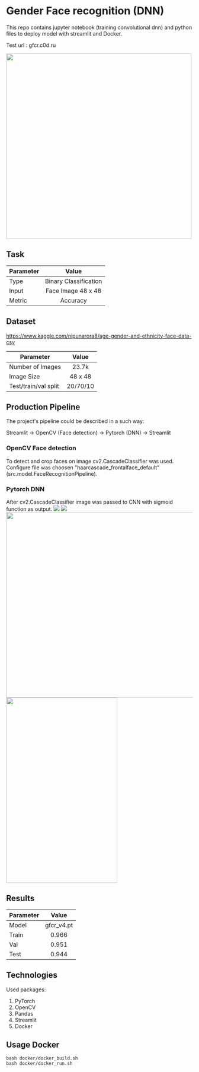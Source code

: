 # Gender Face recognition (DNN)
This repo contains jupyter notebook (training convolutional dnn) and python files to deploy model with streamlit and Docker.

Test url : gfcr.c0d.ru

<img src="plots/img1.png" width="500" height="500">

## Task

| Parameter     | Value         |
| ------------- |:-------------:|
| Type | Binary Classification |
| Input | Face Image 48 x 48 |
| Metric | Accuracy |

## Dataset
https://www.kaggle.com/nipunarora8/age-gender-and-ethnicity-face-data-csv

| Parameter     | Value         |
| ------------- |:-------------:|
| Number of Images | 23.7k |
| Image Size | 48 x 48 |
| Test/train/val split |  20/70/10 |

## Production Pipeline
The project's pipeline could be described in a such way:

Streamlit -> OpenCV (Face detection) -> Pytorch (DNN) -> Streamlit

### OpenCV Face detection
To detect and crop faces on image cv2.CascadeClassifier was used. Configure file was choosen "haarcascade_frontalface_default" (src.model.FaceRecognitionPipeline).

### Pytorch DNN
After cv2.CascadeClassifier image was passed to CNN with sigmoid function as output.
![](plots/acc.png)
![](plots/train_loss.png)
<img src="plots/roc_auc.png" width="900" height="500">
<img src="plots/gfcr.png" width="300" height="500">
<!-- ![](plots/gfcr.png) -->


## Results
| Parameter     | Value         |
| ------------- |:-------------:|
| Model | gfcr_v4.pt |
| Train | 0.966 |
| Val | 0.951 |
| Test | 0.944 |  

## Technologies

Used packages:
1. PyTorch
2. OpenCV
3. Pandas
4. Streamlit
5. Docker

## Usage Docker
```shell
bash docker/docker_build.sh
bash docker/docker_run.sh
```